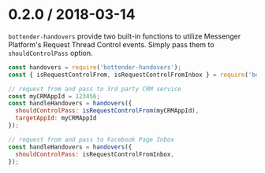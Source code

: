 # 0.2.0 / 2018-03-14

`bottender-handovers` provide two built-in functions to utilize Messenger Platform's Request Thread Control events. Simply pass them to `shouldControlPass` option.

```js
const handovers = require('bottender-handovers');
const { isRequestControlFrom, isRequestControlFromInbox } = require('bottender-handovers');

// request from and pass to 3rd party CRM service
const myCRMAppId = 123456;
const handleHandovers = handovers({
  shouldControlPass: isRequestControlFrom(myCRMAppId),
  targetAppId: myCRMAppId
});

// request from and pass to Facebook Page Inbox
const handleHandovers = handovers({
  shouldControlPass: isRequestControlFromInbox,
});
```


